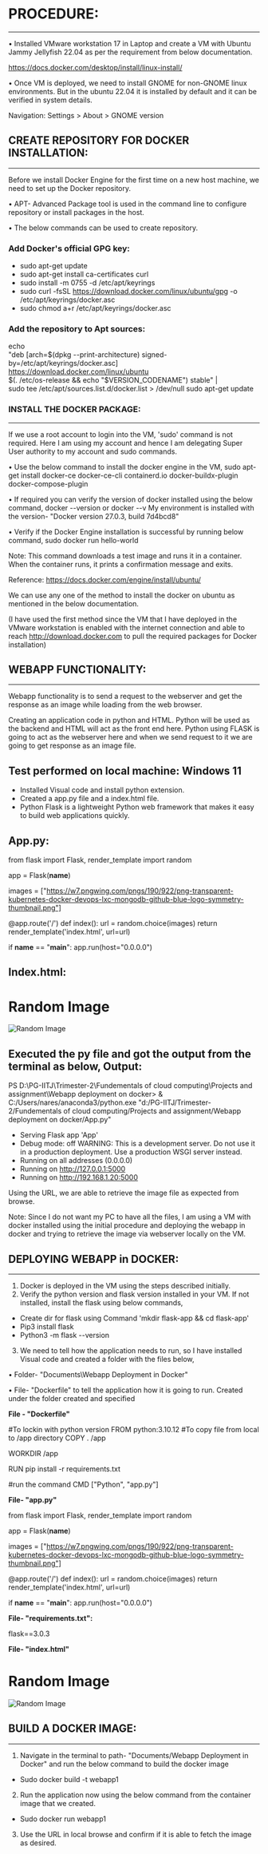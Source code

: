 # PROCEDURE:
-------------
•	Installed VMware workstation 17 in Laptop and create a VM with Ubuntu Jammy Jellyfish 22.04 as per the requirement from below documentation.

https://docs.docker.com/desktop/install/linux-install/
 
•	Once VM is deployed, we need to install GNOME for non-GNOME linux environments. But in the ubuntu 22.04 it is installed by default and it can be verified in system details.

Navigation: Settings > About > GNOME version
 
## CREATE REPOSITORY FOR DOCKER INSTALLATION:
------------------------------------------
Before we install Docker Engine for the first time on a new host machine, we need to set up the Docker repository.

•	APT- Advanced Package tool is used in the command line to configure repository or install packages in the host.
 
•	The below commands can be used to create repository.
### Add Docker's official GPG key:
* sudo apt-get update
* sudo apt-get install ca-certificates curl
* sudo install -m 0755 -d /etc/apt/keyrings
* sudo curl -fsSL https://download.docker.com/linux/ubuntu/gpg -o /etc/apt/keyrings/docker.asc
* sudo chmod a+r /etc/apt/keyrings/docker.asc
 
### Add the repository to Apt sources:
echo \
  "deb [arch=$(dpkg --print-architecture) signed-by=/etc/apt/keyrings/docker.asc] https://download.docker.com/linux/ubuntu \
  $(. /etc/os-release && echo "$VERSION_CODENAME") stable" | \
  sudo tee /etc/apt/sources.list.d/docker.list > /dev/null
sudo apt-get update
 
### INSTALL THE DOCKER PACKAGE:
--------------------------
If we use a root account to login into the VM, 'sudo' command is not required. Here I am using my account and hence I am delegating Super User authority to my account and sudo commands.

•	Use the below command to install the docker engine in the VM,
sudo apt-get install docker-ce docker-ce-cli containerd.io docker-buildx-plugin docker-compose-plugin
 
•	If required you can verify the version of docker installed using the below command,
docker --version or docker --v
My environment is installed with the version- "Docker version 27.0.3, build 7d4bcd8"
 
•	Verify if the Docker Engine installation is successful by running below command,
sudo docker run hello-world
 
Note: This command downloads a test image and runs it in a container. When the container runs, it prints a confirmation message and exits.
 
Reference: https://docs.docker.com/engine/install/ubuntu/

We can use any one of the method to install the docker on ubuntu as mentioned in the below documentation.

(I have used the first method since the VM that I have deployed in the VMware workstation is enabled with the internet connection and able to reach http://download.docker.com to pull the required packages for Docker installation)
 
## WEBAPP FUNCTIONALITY:
----------------------
Webapp functionality is to send a request to the webserver and get the response as an image while loading from the web browser.
 
Creating an application code in python and HTML.
Python will be used as the backend and HTML will act as the front end here.
Python using FLASK is going to act as the webserver here and when we send request to it we are going to get response as an image file.
 
Test performed on local machine: Windows 11
---------------------------------------------
* Installed Visual code and install python extension.
* Created a app.py file and a index.html file.
* Python Flask is a lightweight Python web framework that makes it easy to build web applications quickly.
 
App.py:
-------
 
from flask import Flask, render_template
import random
 
app = Flask(__name__)
 
images = ["https://w7.pngwing.com/pngs/190/922/png-transparent-kubernetes-docker-devops-lxc-mongodb-github-blue-logo-symmetry-thumbnail.png"]
 
@app.route('/')
def index():
    url = random.choice(images)
    return render_template('index.html', url=url)
 
if __name__ == "__main__":
    app.run(host="0.0.0.0")
 
Index.html:
---------------
 
<!DOCTYPE html>
<html lang="en">
<head>
    <meta charset="UTF-8">
    <meta name="viewport" content="width=device-width, initial-scale=1.0">
    <title>Random Image</title>
</head>
<body>
    <h1>Random Image</h1>
    <img src="{{ url }}" alt="Random Image">
</body>
</html>
 
Executed the py file and got the output from the terminal as below,
Output: 
---------
PS D:\PG-IITJ\Trimester-2\Fundementals of cloud computing\Projects and assignment\Webapp deployment on docker> & C:/Users/nares/anaconda3/python.exe "d:/PG-IITJ/Trimester-2/Fundementals of cloud computing/Projects and assignment/Webapp deployment on docker/App.py"
 * Serving Flask app 'App'
 * Debug mode: off
WARNING: This is a development server. Do not use it in a production deployment. Use a production WSGI server instead.
 * Running on all addresses (0.0.0.0)
 * Running on http://127.0.0.1:5000
 * Running on http://192.168.1.20:5000
 
Using the URL, we are able to retrieve the image file as expected from browse.
 
Note: Since I do not want my PC to have all the files, I am using a VM with docker installed using the initial procedure and deploying the webapp in docker and trying to retrieve the image via webserver locally on the VM. 
 
## DEPLOYING WEBAPP in DOCKER:
----------------------------
1. Docker is deployed in the VM using the steps described initially.
2. Verify the python version and flask version installed in your VM. If not installed, install the flask using below commands,
* Create dir for flask using Command 'mkdir flask-app && cd flask-app'
* Pip3 install flask
* Python3 -m flask --version

3.	We need to tell how the application needs to run, so I have installed Visual code and created a folder with the files below,

• Folder- "Documents\Webapp Deployment in Docker"

•	File- "Dockerfile" to tell the application how it is going to run. Created under the folder created and specified 

**File - "Dockerfile"**

#To lockin with python version
FROM python:3.10.12
#To copy file from local to /app directory
COPY . /app
 
WORKDIR /app
 
RUN pip install -r requirements.txt
 
#run the command 
CMD ["Python", "app.py"]


**File- "app.py"**

from flask import Flask, render_template
import random
 
app = Flask(__name__)
 
images = ["https://w7.pngwing.com/pngs/190/922/png-transparent-kubernetes-docker-devops-lxc-mongodb-github-blue-logo-symmetry-thumbnail.png"]
 
@app.route('/')
def index():
    url = random.choice(images)
    return render_template('index.html', url=url)
 
if __name__ == "__main__":
    app.run(host="0.0.0.0")


**File- "requirements.txt":**

flask==3.0.3
 
**File- "index.html"**

<!DOCTYPE html>
<html lang="en">
<head>
    <meta charset="UTF-8">
    <meta name="viewport" content="width=device-width, initial-scale=1.0">
    <title>Random Image</title>
</head>
<body>
    <h1>Random Image</h1>
    <img src="{{ url }}" alt="Random Image">
</body>
</html>
 
## BUILD A DOCKER IMAGE:
---------------------

1. Navigate in the terminal to path- "Documents/Webapp Deployment in Docker" and run the below command to build the docker image
* Sudo docker build -t webapp1
 
2. Run the application now using the below command from the container image that we created.
* Sudo docker run webapp1 
  
3. Use the URL in local browse and confirm if it is able to fetch the image as desired.
